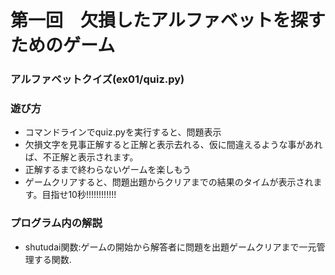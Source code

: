 # 第一回　欠損したアルファベットを探すためのゲーム
### アルファベットクイズ(ex01/quiz.py)
### 遊び方
* コマンドラインでquiz.pyを実行すると、問題表示
* 欠損文字を見事正解すると正解と表示去れる、仮に間違えるような事があれば、不正解と表示されます。
* 正解するまで終わらないゲームを楽しもう
* ゲームクリアすると、問題出題からクリアまでの結果のタイムが表示されます。目指せ10秒!!!!!!!!!!!!


### プログラム内の解説
* shutudai関数:ゲームの開始から解答者に問題を出題ゲームクリアまで一元管理する関数.
